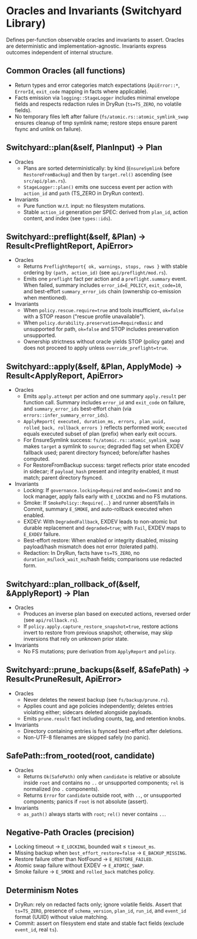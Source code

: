 # Oracles and Invariants (Switchyard Library)

Defines per-function observable oracles and invariants to assert. Oracles are deterministic and implementation-agnostic. Invariants express outcomes independent of internal structure.

## Common Oracles (all functions)

- Return types and error categories match expectations (`ApiError::*`, `ErrorId`, `exit_code` mapping in facts where applicable).
- Facts emission via `logging::StageLogger` includes minimal envelope fields and respects redaction rules in DryRun (`ts=TS_ZERO`, no volatile fields).
- No temporary files left after failure (`fs/atomic.rs::atomic_symlink_swap` ensures cleanup of tmp symlink name; restore steps ensure parent fsync and unlink on failure).

## Switchyard::plan(&self, PlanInput) -> Plan

- Oracles
  - Plans are sorted deterministically: by kind (`EnsureSymlink` before `RestoreFromBackup`) and then by `target.rel()` ascending (see `src/api/plan.rs`).
  - `StageLogger::plan()` emits one success event per action with `action_id` and `path` (TS_ZERO in DryRun context).
- Invariants
  - Pure function w.r.t. input: no filesystem mutations.
  - Stable `action_id` generation per SPEC: derived from `plan_id`, action content, and index (see `types::ids`).

## Switchyard::preflight(&self, &Plan) -> Result<PreflightReport, ApiError>

- Oracles
  - Returns `PreflightReport{ ok, warnings, stops, rows }` with stable ordering by `(path, action_id)` (see `api/preflight/mod.rs`).
  - Emits one `preflight` fact per action and a `preflight.summary` event. When failed, summary includes `error_id=E_POLICY`, `exit_code=10`, and best-effort `summary_error_ids` chain (ownership co-emission when mentioned).
- Invariants
  - When `policy.rescue.require=true` and tools insufficient, `ok=false` with a STOP reason ("rescue profile unavailable").
  - When `policy.durability.preservation=RequireBasic` and unsupported for path, `ok=false` and STOP includes preservation unsupported.
  - Ownership strictness without oracle yields STOP (policy gate) and does not proceed to apply unless `override_preflight=true`.

## Switchyard::apply(&self, &Plan, ApplyMode) -> Result<ApplyReport, ApiError>

- Oracles
  - Emits `apply.attempt` per action and one summary `apply.result` per function call. Summary includes `error_id` and `exit_code` on failure, and `summary_error_ids` best-effort chain (via `errors::infer_summary_error_ids`).
  - `ApplyReport{ executed, duration_ms, errors, plan_uuid, rolled_back, rollback_errors }` reflects performed work; `executed` equals executed subset of plan (prefix) when early exit occurs.
  - For EnsureSymlink success: `fs/atomic.rs::atomic_symlink_swap` makes `target` a symlink to `source`; degraded flag set when EXDEV fallback used; parent directory fsynced; before/after hashes computed.
  - For RestoreFromBackup success: target reflects prior state encoded in sidecar; if `payload_hash` present and integrity enabled, it must match; parent directory fsynced.
- Invariants
  - Locking: If `governance.locking=Required` and `mode=Commit` and no lock manager, apply fails early with `E_LOCKING` and no FS mutations.
  - Smoke: If `SmokePolicy::Require{..}` and runner absent/fails in Commit, summary `E_SMOKE`, and auto-rollback executed when enabled.
  - EXDEV: With `DegradedFallback`, EXDEV leads to non-atomic but durable replacement and `degraded=true`; with `Fail`, EXDEV maps to `E_EXDEV` failure.
  - Best-effort restore: When enabled or integrity disabled, missing payload/hash mismatch does not error (tolerated path).
  - Redaction: In DryRun, facts have `ts=TS_ZERO`, no `duration_ms`/`lock_wait_ms`/hash fields; comparisons use redacted form.

## Switchyard::plan_rollback_of(&self, &ApplyReport) -> Plan

- Oracles
  - Produces an inverse plan based on executed actions, reversed order (see `api/rollback.rs`).
  - If `policy.apply.capture_restore_snapshot=true`, restore actions invert to restore from previous snapshot; otherwise, may skip inversions that rely on unknown prior state.
- Invariants
  - No FS mutations; pure derivation from `ApplyReport` and `policy`.

## Switchyard::prune_backups(&self, &SafePath) -> Result<PruneResult, ApiError>

- Oracles
  - Never deletes the newest backup (see `fs/backup/prune.rs`).
  - Applies count and age policies independently; deletes entries violating either; sidecars deleted alongside payloads.
  - Emits `prune.result` fact including counts, tag, and retention knobs.
- Invariants
  - Directory containing entries is fsynced best-effort after deletions.
  - Non-UTF-8 filenames are skipped safely (no panic).

## SafePath::from_rooted(root, candidate)

- Oracles
  - Returns `Ok(SafePath)` only when `candidate` is relative or absolute inside `root` and contains no `..` or unsupported components; `rel` is normalized (no `.` components).
  - Returns `Error` for `candidate` outside root, with `..`, or unsupported components; panics if `root` is not absolute (assert).
- Invariants
  - `as_path()` always starts with `root`; `rel()` never contains `..`.

## Negative-Path Oracles (precision)

- Locking timeout → `E_LOCKING`, bounded wait ≤ `timeout_ms`.
- Missing backup when `best_effort_restore=false` → `E_BACKUP_MISSING`.
- Restore failure other than NotFound → `E_RESTORE_FAILED`.
- Atomic swap failure without EXDEV → `E_ATOMIC_SWAP`.
- Smoke failure → `E_SMOKE` and `rolled_back` matches policy.

## Determinism Notes

- DryRun: rely on redacted facts only; ignore volatile fields. Assert that `ts=TS_ZERO`, presence of `schema_version`, `plan_id`, `run_id`, and `event_id` format (UUID) without value matching.
- Commit: assert on filesystem end state and stable fact fields (exclude `event_id`, real `ts`).
